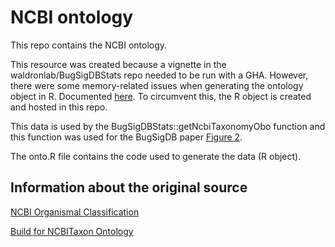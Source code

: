 # NCBI ontology

This repo contains the NCBI ontology.

This resource was created because a vignette in the waldronlab/BugSigDBStats repo needed to be run with a GHA. However, there were some memory-related issues when generating the ontology object in R. Documented [here](https://github.com/waldronlab/BugSigDBStats/blob/cded25c9f59ac0a01f5b8442060931070c546773/inst/scripts/semsim.Rmd#L26-L50). To circumvent this, the R object is created and hosted in this repo.

This data is used by the BugSigDBStats::getNcbiTaxonomyObo function and this function
was used for the BugSigDB paper [Figure 2](https://github.com/waldronlab/BugSigDBPaper/blob/3b4c917ebeafe2b02a0fa689cfea5ca03a534b6c/vignettes/Figure2.Rmd#L88-L92).

The onto.R file contains the code used to generate the data (R object).

## Information about the original source

[NCBI Organismal Classification](https://obofoundry.org/ontology/ncbitaxon.html)

[Build for NCBITaxon Ontology](https://github.com/obophenotype/ncbitaxon)
